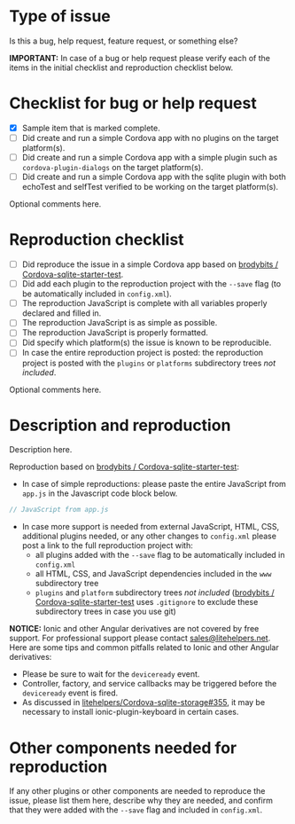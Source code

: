 # Type of issue

Is this a bug, help request, feature request, or something else?

**IMPORTANT:** In case of a bug or help request please verify each of the items in the initial checklist and reproduction checklist below.

# Checklist for bug or help request

- [x] Sample item that is marked complete.
- [ ] Did create and run a simple Cordova app with no plugins on the target platform(s).
- [ ] Did create and run a simple Cordova app with a simple plugin such as `cordova-plugin-dialogs` on the target platform(s).
- [ ] Did create and run a simple Cordova app with the sqlite plugin with both echoTest and selfTest verified to be working on the target platform(s).

Optional comments here.

# Reproduction checklist

- [ ] Did reproduce the issue in a simple Cordova app based on [brodybits / Cordova-sqlite-starter-test](https://github.com/brodybits/Cordova-sqlite-starter-test).
- [ ] Did add each plugin to the reproduction project with the `--save` flag (to be automatically included in `config.xml`).
- [ ] The reproduction JavaScript is complete with all variables properly declared and filled in.
- [ ] The reproduction JavaScript is as simple as possible.
- [ ] The reproduction JavaScript is properly formatted.
- [ ] Did specify which platform(s) the issue is known to be reproducible.
- [ ] In case the entire reproduction project is posted: the reproduction project is posted with the `plugins` or `platforms` subdirectory trees *not included*.

Optional comments here.

# Description and reproduction

Description here.

Reproduction based on [brodybits / Cordova-sqlite-starter-test](https://github.com/brodybits/Cordova-sqlite-starter-test):

- In case of simple reproductions: please paste the entire JavaScript from `app.js` in the Javascript code block below.
```Javascript
// JavaScript from app.js

```

- In case more support is needed from external JavaScript, HTML, CSS, additional plugins needed, or any other changes to `config.xml` please post a link to the full reproduction project with:
  - all plugins added with the `--save` flag to be automatically included in `config.xml`
  - all HTML, CSS, and JavaScript dependencies included in the `www` subdirectory tree
  - `plugins` and `platform` subdirectory trees *not included* ([brodybits / Cordova-sqlite-starter-test](https://github.com/brodybits/Cordova-sqlite-starter-test) uses `.gitignore` to exclude these subdirectory trees in case you use git)

**NOTICE:** Ionic and other Angular derivatives are not covered by free support. For professional support please contact <sales@litehelpers.net>. Here are some tips and common pitfalls related to Ionic and other Angular derivatives:
- Please be sure to wait for the `deviceready` event.
- Controller, factory, and service callbacks may be triggered before the `deviceready` event is fired.
- As discussed in [litehelpers/Cordova-sqlite-storage#355](https://github.com/litehelpers/Cordova-sqlite-storage/issues/355), it may be necessary to install ionic-plugin-keyboard in certain cases.

# Other components needed for reproduction

If any other plugins or other components are needed to reproduce the issue, please list them here, describe why they are needed, and confirm that they were added with the `--save` flag and included in `config.xml`.
